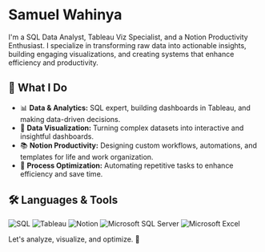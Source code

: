 # Samuel Wahinya

I'm a SQL Data Analyst, Tableau Viz Specialist, and a Notion Productivity Enthusiast. I specialize in transforming raw data into actionable insights, building engaging visualizations, and creating systems that enhance efficiency and productivity.

## 🚀 What I Do
- 📊 **Data & Analytics:** SQL expert, building dashboards in Tableau, and making data-driven decisions.
- 🎨 **Data Visualization:** Turning complex datasets into interactive and insightful dashboards.
- 📚 **Notion Productivity:** Designing custom workflows, automations, and templates for life and work organization.
- 🔄 **Process Optimization:** Automating repetitive tasks to enhance efficiency and save time.

## 🛠 Languages & Tools  

<p align="left">
  <!-- SQL -->
  <img src="https://img.shields.io/badge/SQL-4479A1?style=for-the-badge&logo=postgresql&logoColor=white" alt="SQL" />

  <!-- Tableau -->
  <img src="https://img.shields.io/badge/Tableau-E97627?style=for-the-badge&logo=tableau&logoColor=white" alt="Tableau" />

  <!-- Notion -->
  <img src="https://img.shields.io/badge/Notion-000000?style=for-the-badge&logo=notion&logoColor=white" alt="Notion" />

  <!-- Microsoft SQL Server -->
  <img src="https://img.shields.io/badge/Microsoft%20SQL%20Server-CC2927?style=for-the-badge&logo=microsoftsqlserver&logoColor=white" alt="Microsoft SQL Server" />

  <!-- Microsoft Excel -->
  <img src="https://img.shields.io/badge/Microsoft%20Excel-217346?style=for-the-badge&logo=microsoftexcel&logoColor=white" alt="Microsoft Excel" />
</p>


Let's analyze, visualize, and optimize. 🚀
